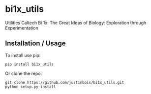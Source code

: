 # bi1x_utils

Utilities Caltech Bi 1x: The Great Ideas of Biology: Exploration through Experimentation


## Installation / Usage

To install use pip:

    pip install bi1x_utils


Or clone the repo:

    git clone https://github.com/justinbois/bi1x_utils.git
    python setup.py install
